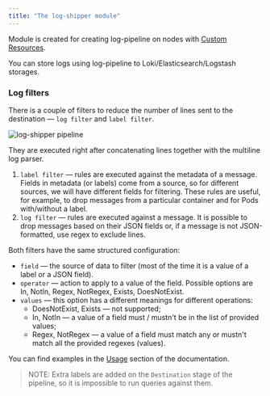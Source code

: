 ```yaml
---
title: "The log-shipper module"
---
```


Module is created for creating log-pipeline on nodes with [Custom Resources](cr.html).

You can store logs using log-pipeline to Loki/Elasticsearch/Logstash storages.

### Log filters

There is a couple of filters to reduce the number of lines sent to the destination — `log filter` and `label filter`.

![log-shipper pipeline](../../images/460-log-shipper/log_shipper_pipeline.png)

They are executed right after concatenating lines together with the multiline log parser.

1. `label filter` — rules are executed against the metadata of a message. Fields in metadata (or labels) come from a source, so for different sources, we will have different fields for filtering. These rules are useful, for example, to drop messages from a particular container and for Pods with/without a label.
2. `log filter` — rules are executed against a message. It is possible to drop messages based on their JSON fields or, if a message is not JSON-formatted, use regex to exclude lines.

Both filters have the same structured configuration:
* `field` — the source of data to filter (most of the time it is a value of a label or a JSON field).
* `operator` — action to apply to a value of the field. Possible options are In, NotIn, Regex, NotRegex, Exists, DoesNotExist.
* `values` — this option has a different meanings for different operations:
  * DoesNotExist, Exists — not supported;
  * In, NotIn — a value of a field must / mustn't be in the list of provided values;
  * Regex, NotRegex — a value of a field must match any or mustn't match all the provided regexes (values).

You can find examples in the [Usage](usage.html) section of the documentation.

> NOTE: Extra labels are added on the `Destination` stage of the pipeline, so it is impossible to run queries against them.
